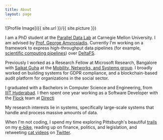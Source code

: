 ```yaml
---
title: About
layout: page
---
```

![Profile Image]({{ site.url }}/{{ site.picture }})

<p>I am a PhD student at the <a href="http://www.pdl.cmu.edu/PEOPLE/ankush.shtml">Parallel Data Lab</a> at Carnegie Mellon University. I am advised by <a href="http://users.ece.cmu.edu/~gamvrosi/">Prof. George Amvrosiadis</a>. Currently I'm working on a framework to express high-throughput data pipelines (for example, <a href="https://lcls.slac.stanford.edu/overview">scientific computing pipelines</a>) over <a href="http://www.pdl.cmu.edu/DeltaFS/">DeltaFS</a>.

<p>Previously I worked as a Research Fellow at Microsoft Research, Bangalore with <a href="https://www.microsoft.com/en-us/research/people/saikat/">Saikat Guha</a> at the <a href="https://www.microsoft.com/en-us/research/group/mobility-networks-and-systems/">Mobility, Networks, and Systems group</a>. I broadly worked on building systems for GDPR compliance, and a blockchain-based audit platform for organizations in the social sector. </p>

<p>I graduated with a Bachelors in Computer Science and Engineering, from <a href="https://iiit.ac.in">IIIT Hyderabad</a>. I then spent one year working as a Software Developer with the <a href="https://flock.co">Flock</a> team at <a href="http://directi.com">Directi</a></p>

<p>My research interests lie in systems, specifically large-scale systems that handle and process massive amounts of data.</p>

<p>When I'm not coding, I spend my time exploring Pittsburgh's beautiful <a href="/assets/images/point_state_park.jpg">trails</a> on my <a href="https://www.team-bhp.com/forum/motorbikes/202894-e-bikes-electric-bicycle-comprehensive-guide.html">e-bike</a>, reading up on finance, politics, and legislation, and retweeting <a href="https://twitter.com/dickkingsmith/status/930761200044036097?lang=en">cat videos</a> on <a href="https://twitter.com/schwifty50">Twitter</a>.</p>
